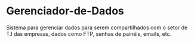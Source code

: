 Gerenciador-de-Dados
====================

Sistema para gerenciar dados para serem compartilhados com o setor de T.I das empresas, dados como FTP, senhas de painéis, emails, etc.